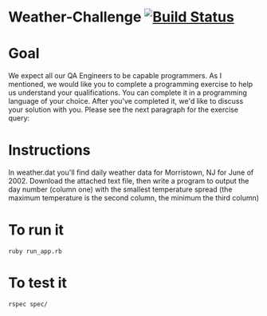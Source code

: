 # Weather-Challenge [![Build Status](https://travis-ci.org/Shadowssong/weather-challenge.png?branch=master)](https://travis-ci.org/Shadowssong/weather-challenge)

# Goal

We expect all our QA Engineers to be capable programmers. As I mentioned, we would like you to complete a programming exercise to help us understand your qualifications. You can complete it in a programming language of your choice. After you've completed it, we'd like to discuss your solution with you. Please see the next paragraph for the exercise query: 

# Instructions

In weather.dat you'll find daily weather data for Morristown, NJ for June of 2002. Download the attached text file, then write a program to output the day number (column one) with the smallest temperature spread (the maximum temperature is the second column, the minimum the third column)

# To run it

`ruby run_app.rb`

# To test it

`rspec spec/`

